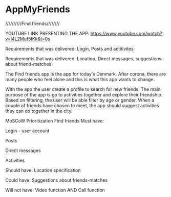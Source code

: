 # AppMyFriends

//////////Find friends////////

YOUTUBE LINK PRESENTING THE APP:
https://www.youtube.com/watch?v=l4L2Muf5IKk&t=0s 

Requirements that was delivered: Login, Posts and actitivites

Requirements that was delivered: Location, Direct messages, suggestions about friend-matches



The Find friends app is the app for today's Denmark. After corona, there are many people who feel alone and this is what this app wants to change.

With the app the user create a profile to search for new friends. The main purpose of the app is go to activities together and explore their friendship. Based on filtering, the user will be able filter by age or gender. When a couple of friends have chosen to meet, the app should suggest activities they can do together in the city.


MoSCoW Prioritization Find friends
Must have:

Login - user account

Posts 

Direct messages

Activities 
	
Should have: Location specification

Could have: Suggestions about friends-matches 

Will not have: Video function AND Call function
